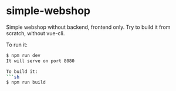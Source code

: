 # simple-webshop
Simple webshop without backend, frontend only.
Try to build it from scratch, without vue-cli.

To run it:
```sh
$ npm run dev
It will serve on port 8080

To build it:
```sh
$ npm run build
